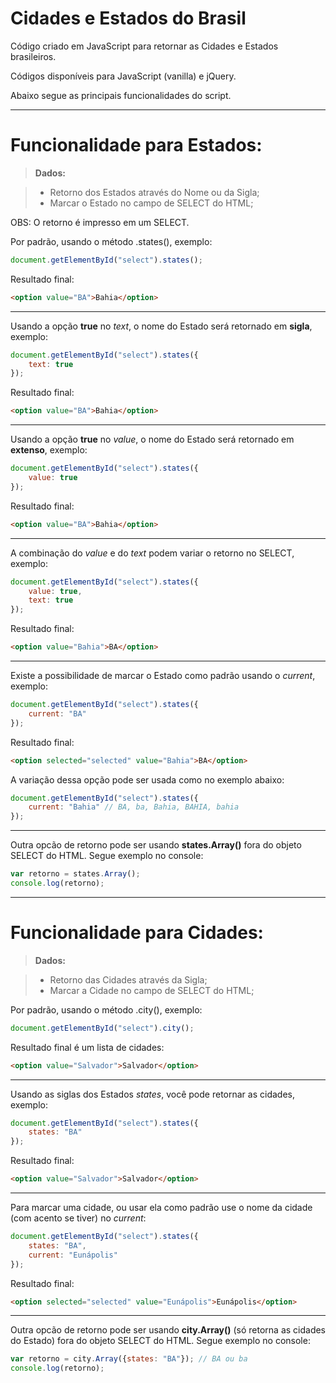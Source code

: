 # Cidades e Estados do Brasil

Código criado em JavaScript para retornar as Cidades e Estados brasileiros.

Códigos disponíveis para JavaScript (vanilla) e jQuery.

Abaixo segue as principais funcionalidades do script.

----------

# Funcionalidade para Estados: 

> **Dados:**

> - Retorno dos Estados através do Nome ou da Sigla;
> - Marcar o Estado no campo de SELECT do HTML;


OBS: O retorno é impresso em um SELECT.


Por padrão, usando o método .states(), exemplo:

```javascript
document.getElementById("select").states();
```

Resultado final:
```html
<option value="BA">Bahia</option>
```

----------

Usando a opção **true** no *text*, o nome do Estado será retornado em **sigla**, exemplo:

```javascript
document.getElementById("select").states({
	text: true
});
```

Resultado final:
```html
<option value="BA">Bahia</option>
```

----------

Usando a opção **true** no *value*, o nome do Estado será retornado em **extenso**, exemplo:

```javascript
document.getElementById("select").states({
	value: true
});
```

Resultado final:
```html
<option value="BA">Bahia</option>
```

----------

A combinação do *value* e do *text* podem variar o retorno no SELECT, exemplo:

```javascript
document.getElementById("select").states({
	value: true,
	text: true
});
```

Resultado final:
```html
<option value="Bahia">BA</option>
```

----------

Existe a possibilidade de marcar o Estado como padrão usando o *current*, exemplo:

```javascript
document.getElementById("select").states({
	current: "BA"
});
```

Resultado final:
```html
<option selected="selected" value="Bahia">BA</option>
```
A variação dessa opção pode ser usada como no exemplo abaixo:
```javascript
document.getElementById("select").states({
	current: "Bahia" // BA, ba, Bahia, BAHIA, bahia
});
```

----------

Outra opcão de retorno pode ser usando **states.Array()** fora do objeto SELECT do HTML. Segue exemplo no console:

```javascript
var retorno = states.Array();
console.log(retorno);
```

----------

# Funcionalidade para Cidades: 

> **Dados:**

> - Retorno das Cidades através da Sigla;
> - Marcar a Cidade no campo de SELECT do HTML;


Por padrão, usando o método .city(), exemplo:

```javascript
document.getElementById("select").city();
```

Resultado final é um lista de cidades:
```html
<option value="Salvador">Salvador</option>
```

----------

Usando as siglas dos Estados *states*, você pode retornar as cidades, exemplo:

```javascript
document.getElementById("select").states({
	states: "BA"
});
```

Resultado final:
```html
<option value="Salvador">Salvador</option>
```

----------

Para marcar uma cidade, ou usar ela como padrão use o nome da cidade (com acento se tiver) no *current*:

```javascript
document.getElementById("select").states({
	states: "BA",
    current: "Eunápolis"
});
```

Resultado final:
```html
<option selected="selected" value="Eunápolis">Eunápolis</option>
```

----------

Outra opcão de retorno pode ser usando **city.Array()** (só retorna as cidades do Estado) fora do objeto SELECT do HTML. Segue exemplo no console:

```javascript
var retorno = city.Array({states: "BA"}); // BA ou ba
console.log(retorno);
```
